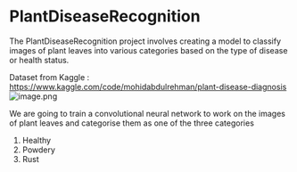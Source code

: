 # PlantDiseaseRecognition
The PlantDiseaseRecognition project involves creating a model to classify images of plant leaves into various categories based on the type of disease or health status.

Dataset from Kaggle : https://www.kaggle.com/code/mohidabdulrehman/plant-disease-diagnosis
![image.png](attachment:fcce76a5-340c-4b06-ba4f-29512eaa0015.png)

We are going to train a convolutional neural network to work on the images of plant leaves and categorise them as one of the three categories
1. Healthy
2. Powdery
3. Rust